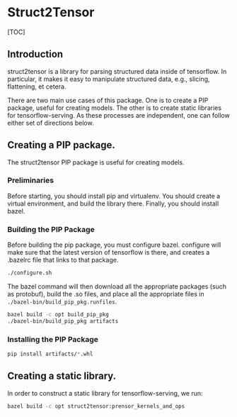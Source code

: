 # Struct2Tensor

<!--*
freshness: { owner: 'martinz' reviewed: '2019-06-14' }
*-->

[TOC]

## Introduction
struct2tensor is a library for parsing structured data inside of tensorflow.
In particular, it makes it easy to manipulate structured data, e.g., slicing,
flattening, et cetera.

There are two main use cases of this package. One is to create a PIP package,
useful for creating models.
The other is to create static libraries for tensorflow-serving.
As these processes are independent, one can follow either set of directions
below.

## Creating a PIP package.

The struct2tensor PIP package is useful for creating models.

### Preliminaries

Before starting, you should install pip and virtualenv. You should create
a virtual environment, and build the library there. Finally, you should install
bazel.

### Building the PIP Package

Before building the pip package, you must configure bazel.
configure will make sure that the latest version of tensorflow is there,
and creates a .bazelrc file that links to that package.

```bash
./configure.sh
```

The bazel command will then download all the appropriate packages (such
as protobuf), build the .so files, and place all the appropriate files in
``./bazel-bin/build_pip_pkg.runfiles``.

```bash
bazel build -c opt build_pip_pkg
./bazel-bin/build_pip_pkg artifacts
```


### Installing the PIP Package

```bash
pip install artifacts/*.whl
```

## Creating a static library.

In order to construct a static library for tensorflow-serving, we run:

```bash
bazel build -c opt struct2tensor:prensor_kernels_and_ops
```
